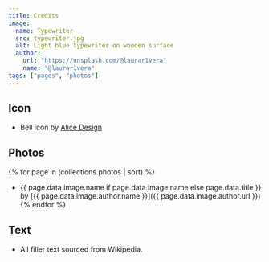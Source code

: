 ```yaml
---
title: Credits
image:
  name: Typewriter
  src: typewriter.jpg
  alt: Light blue typewriter on wooden surface
  author:
    url: "https://unsplash.com/@laurar1vera"
    name: "@laurar1vera"
tags: ["pages", "photos"]
---
```


## Icon

- Bell icon by [Alice Design](https://thenounproject.com/icon/3407997/)

## Photos
{% for page in (collections.photos | sort) %}
- {{ page.data.image.name if page.data.image.name else page.data.title }} by [{{ page.data.image.author.name }}]({{ page.data.image.author.url }})
{% endfor %}

## Text

- All filler text sourced from Wikipedia.
